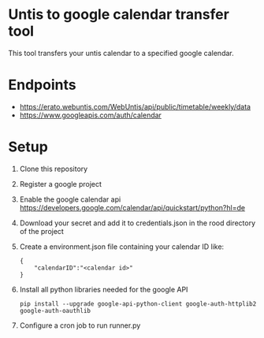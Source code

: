 # Untis to google calendar transfer tool

This tool transfers your untis calendar to a specified google calendar.

# Endpoints

- https://erato.webuntis.com/WebUntis/api/public/timetable/weekly/data
- https://www.googleapis.com/auth/calendar

# Setup

1. Clone this repository
2. Register a google project
3. Enable the google calendar api
   https://developers.google.com/calendar/api/quickstart/python?hl=de
4. Download your secret and add it to credentials.json in the rood directory of the project
5. Create a environment.json file containing your calendar ID like:

   ```
   {
       "calendarID":"<calendar id>"
   }

   ```

6. Install all python libraries needed for the google API
   ```
   pip install --upgrade google-api-python-client google-auth-httplib2 google-auth-oauthlib
   ```
7. Configure a cron job to run runner.py
